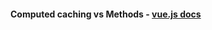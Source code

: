 #### Computed caching vs Methods - [vue.js docs](http://https://vuejs.org/v2/guide/computed.html#Computed-Caching-vs-Methods)

